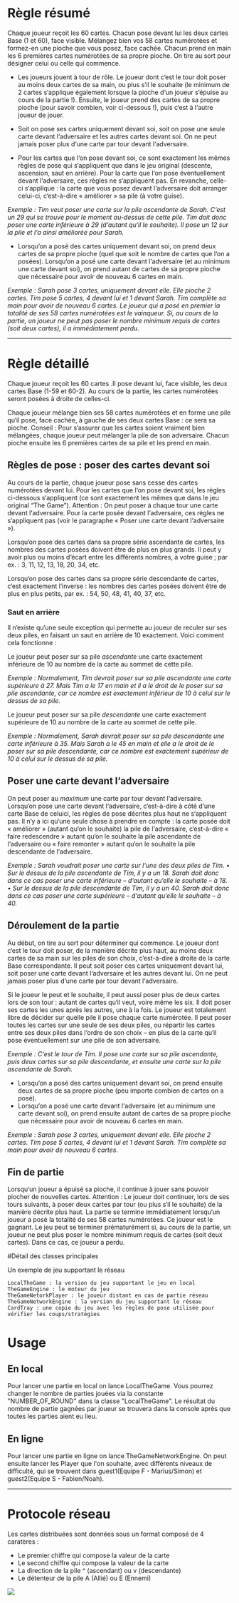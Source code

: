 # Règle résumé

Chaque joueur reçoit les 60 cartes. Chacun pose devant lui les deux cartes Base (1 et 60), face visible. Mélangez bien vos 58 cartes numérotées et formez-en une pioche que vous posez, face cachée. Chacun prend en main les 6 premières cartes numérotées de sa propre pioche. On tire au sort pour désigner celui ou celle qui commence.

* Les joueurs jouent à tour de rôle. Le joueur dont c‘est le tour doit poser au moins deux cartes de sa main, ou plus s‘il le souhaite (le minimum de 2 cartes s‘applique également lorsque la pioche d‘un joueur s‘épuise au cours de la partie !). Ensuite, le joueur prend des cartes de sa propre pioche (pour savoir combien, voir ci-dessous !), puis c‘est à l‘autre joueur de jouer. 
* Soit on pose ses cartes uniquement devant soi, soit on pose une seule carte devant l‘adversaire et les autres cartes devant soi. On ne peut jamais poser plus d‘une carte par tour devant l‘adversaire. 

* Pour les cartes que l‘on pose devant soi, ce sont exactement les mêmes règles de pose qui s‘appliquent que dans le jeu original (descente, ascension, saut en arrière). Pour la carte que l‘on pose éventuellement devant l‘adversaire, ces règles ne s‘appliquent pas. En revanche, celle-ci s‘applique : la carte que vous posez devant l‘adversaire doit arranger celui-ci, c‘est-à-dire « améliorer » sa pile (à votre guise).

*Exemple : Tim veut poser une carte sur la pile ascendante de Sarah. C‘est un 29 qui se trouve pour le moment au-dessus de cette pile. Tim doit donc poser une carte inférieure à 29 (d‘autant qu‘il le souhaite). Il pose un 12 sur la pile et l‘a ainsi améliorée pour Sarah.*

* Lorsqu‘on a posé des cartes uniquement devant soi, on prend deux cartes de sa propre pioche (quel que soit le nombre de cartes que l‘on a posées). Lorsqu‘on a posé une carte devant l‘adversaire (et au minimum une carte devant soi), on prend autant de cartes de sa propre pioche que nécessaire pour avoir de nouveau 6 cartes en main.

*Exemple : Sarah pose 3 cartes, uniquement devant elle. Elle pioche 2 cartes. Tim pose 5 cartes, 4 devant lui et 1 devant Sarah. Tim complète sa main pour avoir de nouveau 6 cartes.
Le joueur qui a posé en premier la totalité de ses 58 cartes numérotées est le vainqueur. Si, au cours de la partie, un joueur ne peut pas poser le nombre minimum requis de cartes (soit deux cartes), il a immédiatement perdu.*

----------

# Règle détaillé

Chaque joueur reçoit les 60 cartes .Il pose devant lui, face visible, les deux cartes Base (1-59 et 60-2). Au cours de la partie, les cartes numérotées seront posées à droite de celles-ci. 

Chaque joueur mélange bien ses 58 cartes numérotées et en forme une pile qu‘il pose, face cachée, à gauche de ses deux cartes Base : ce sera sa pioche. Conseil : Pour s‘assurer que les cartes soient vraiment bien mélangées, chaque joueur peut mélanger la pile de son adversaire. Chacun pioche ensuite les 6 premières cartes de sa pile et les prend en main.

## Règles de pose : poser des cartes devant soi

Au cours de la partie, chaque joueur pose sans cesse des cartes numérotées devant lui. Pour les cartes que l‘on pose devant soi, les règles ci-dessous s‘appliquent (ce sont exactement les mêmes que dans le jeu original “The Game”). Attention : On peut poser à chaque tour une carte devant l‘adversaire. Pour la carte posée devant l‘adversaire, ces règles ne s‘appliquent pas (voir le paragraphe « Poser une carte devant l‘adversaire »).

Lorsqu‘on pose des cartes dans sa propre série ascendante de cartes, les nombres des cartes posées doivent être de plus en plus grands. Il peut y avoir plus ou moins d‘écart entre les différents nombres, à votre guise ; par ex. : 3, 11, 12, 13, 18, 20, 34, etc.

Lorsqu‘on pose des cartes dans sa propre série descendante de cartes, c‘est exactement l‘inverse : les nombres des cartes posées doivent être de plus en plus petits, par ex. : 54, 50, 48, 41, 40, 37, etc.

### Saut en arrière

Il n‘existe qu‘une seule exception qui permette au joueur de reculer sur ses deux piles, en faisant un saut en arrière de 10 exactement. Voici comment cela fonctionne : 

Le joueur peut poser sur sa pile _ascendante_ une carte exactement inférieure de 10 au nombre de la carte au sommet de cette pile. 

*Exemple : Normalement, Tim devrait poser sur sa pile ascendante une carte supérieure à 27. Mais Tim a le 17 en main et il a le droit de le poser sur sa pile ascendante, car ce nombre est exactement inférieur de 10 à celui sur le dessus de sa pile.*

Le joueur peut poser sur sa pile _descendante_ une carte exactement supérieure de 10 au nombre de la carte au sommet de cette pile. 

*Exemple : Normalement, Sarah devrait poser sur sa pile descendante une carte inférieure à 35. Mais Sarah a le 45 en main et elle a le droit de le poser sur sa pile descendante, car ce nombre est exactement supérieur de 10 à celui sur le dessus de sa pile.*

## Poser une carte devant l‘adversaire
 
On peut poser au _maximum_ une carte par tour devant l‘adversaire. Lorsqu‘on pose une carte devant l‘adversaire, c‘est-à-dire à côté d‘une carte Base de celuici, les règles de pose décrites plus haut ne s‘appliquent pas. Il n‘y a ici qu‘une seule chose à prendre en compte : la carte posée doit « améliorer » (autant qu‘on le souhaite) la pile de l‘adversaire, c‘est-à-dire « faire redescendre » autant qu‘on le souhaite la pile ascendante de l‘adversaire ou « faire remonter » autant qu‘on le souhaite la pile descendante de l‘adversaire. 

*Exemple : Sarah voudrait poser une carte sur l‘une des deux piles de Tim. 
• Sur le dessus de la pile ascendante de Tim, il y a un 18. Sarah doit donc dans ce cas poser une carte inférieure – d‘autant qu‘elle le souhaite – à 18. 
• Sur le dessus de la pile descendante de Tim, il y a un 40. Sarah doit donc dans ce cas poser une carte supérieure – d‘autant qu‘elle le souhaite – à 40.*

## Déroulement de la partie 

Au début, on tire au sort pour déterminer qui commence. Le joueur dont c‘est le tour doit poser, de la manière décrite plus haut, au moins deux cartes de sa main sur les piles de son choix, c’est-à-dire à droite de la carte Base correspondante. Il peut soit poser ces cartes uniquement devant lui, soit poser une carte devant l‘adversaire et les autres devant lui. On ne peut jamais poser plus d‘une carte par tour devant l‘adversaire. 

Si le joueur le peut et le souhaite, il peut aussi poser plus de deux cartes lors de son tour : autant de cartes qu‘il veut, voire même les six. Il doit poser ses cartes les unes après les autres, une à la fois. Le joueur est totalement libre de décider sur quelle pile il pose chaque carte numérotée. Il peut poser toutes les cartes sur une seule de ses deux piles, ou répartir les cartes entre ses deux piles dans l‘ordre de son choix – en plus de la carte qu‘il pose éventuellement sur une pile de son adversaire. 

*Exemple : C‘est le tour de Tim. Il pose une carte sur sa pile ascendante, puis deux cartes sur sa pile descendante, et ensuite une carte sur la pile ascendante de Sarah.*

* Lorsqu‘on a posé des cartes uniquement devant soi, on prend ensuite deux cartes de sa propre pioche (peu importe combien de cartes on a posé). 
* Lorsqu‘on a posé une carte devant l‘adversaire (et au minimum une carte devant soi), on prend ensuite autant de cartes de sa propre pioche que nécessaire pour avoir de nouveau 6 cartes en main. 

*Exemple : Sarah pose 3 cartes, uniquement devant elle. Elle pioche 2 cartes. Tim pose 5 cartes, 4 devant lui et 1 devant Sarah. Tim complète sa main pour avoir de nouveau 6 cartes.*

## Fin de partie

Lorsqu‘un joueur a épuisé sa pioche, il continue à jouer sans pouvoir piocher de nouvelles cartes. 
Attention : Le joueur doit continuer, lors de ses tours suivants, à poser deux cartes par tour (ou plus s‘il le souhaite) de la manière décrite plus haut. La partie se termine immédiatement lorsqu‘un joueur a posé la totalité de ses 58 cartes numérotées. Ce joueur est le gagnant. Le jeu peut se terminer prématurément si, au cours de la partie, un joueur ne peut plus poser le nombre minimum requis de cartes (soit deux cartes). Dans ce cas, ce joueur a perdu.


#Détail des classes principales

Un exemple de jeu supportant le réseau

    LocalTheGame : la version du jeu supportant le jeu en local
    TheGameEngine : le moteur du jeu
    TheGameNetorkPlayer : le joueur distant en cas de partie réseau
    TheGameNetworkEngine : la version du jeu supportant le réseau
    CardTray : une copie du jeu avec les règles de pose utilisée pour vérifier les coups/stratégies
    

# Usage
## En local

Pour lancer une partie en local on lance LocalTheGame. Vous pourrez changer le nombre de parties jouées via la constante "NUMBER_OF_ROUND" dans la classe "LocalTheGame".
Le résultat du nombre de partie gagnées par joueur se trouvera dans la console après que toutes les parties aient eu lieu.

## En ligne

Pour lancer une partie en ligne on lance TheGameNetworkEngine.
On peut ensuite lancer les Player que l'on souhaite, avec différents niveaux de difficulté, qui se trouvent dans guest1(Equipe F - Marius/Simon) et guest2(Equipe S - Fabien/Noah). 

----------

# Protocole réseau

Les cartes distribuées sont données sous un format composé de 4 caratères :
- Le premier chiffre qui compose la valeur de la carte
- Le second chiffre qui compose la valeur de la carte
- La direction de la pile ^ (ascendant) ou v (descendante)
- Le détenteur de la pile A (Allié) ou E (Ennemi)

![](https://github.com/BladeBuru/The-game-host/blob/master/The%20Game.png)
